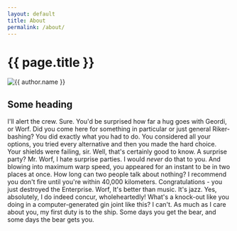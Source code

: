 ```yaml
---
layout: default
title: About
permalink: /about/
---
```


<div class="page" markdown="1">
  <div class="page-title-container">
    <div class="heading-container">
      <h1>{{ page.title }}</h1>
      <img
        class="me"
        alt="{{ author.name }}"
        src="{{ site.author.photo | relative_url }}"
      />
    </div>
  </div>

## Some heading 

I'll alert the crew. Sure. You'd be surprised how far a hug goes with Geordi, or Worf. Did you come here for something in particular or just general Riker-bashing? You did exactly what you had to do. You considered all your options, you tried every alternative and then you made the hard choice. Your shields were failing, sir. Well, that's certainly good to know. A surprise party? Mr. Worf, I hate surprise parties. I would *never* do that to you. And blowing into maximum warp speed, you appeared for an instant to be in two places at once. How long can two people talk about nothing? I recommend you don't fire until you're within 40,000 kilometers. Congratulations - you just destroyed the Enterprise. Worf, It's better than music. It's jazz. Yes, absolutely, I do indeed concur, wholeheartedly! What's a knock-out like you doing in a computer-generated gin joint like this? I can't. As much as I care about you, my first duty is to the ship. Some days you get the bear, and some days the bear gets you.

</div>